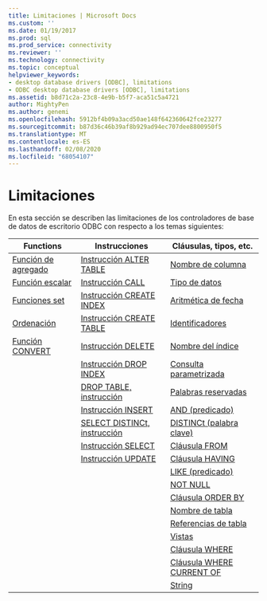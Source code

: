 ```yaml
---
title: Limitaciones | Microsoft Docs
ms.custom: ''
ms.date: 01/19/2017
ms.prod: sql
ms.prod_service: connectivity
ms.reviewer: ''
ms.technology: connectivity
ms.topic: conceptual
helpviewer_keywords:
- desktop database drivers [ODBC], limitations
- ODBC desktop database drivers [ODBC], limitations
ms.assetid: b8d71c2a-23c8-4e9b-b5f7-aca51c5a4721
author: MightyPen
ms.author: genemi
ms.openlocfilehash: 5912bf4b09a3acd50ae148f642360642fce23277
ms.sourcegitcommit: b87d36c46b39af8b929ad94ec707dee8800950f5
ms.translationtype: MT
ms.contentlocale: es-ES
ms.lasthandoff: 02/08/2020
ms.locfileid: "68054107"
---
```

# <a name="limitations"></a>Limitaciones
En esta sección se describen las limitaciones de los controladores de base de datos de escritorio ODBC con respecto a los temas siguientes:  
  
|Functions|Instrucciones|Cláusulas, tipos, etc.|  
|---------------|----------------|-------------------------------|  
|[Función de agregado](../../odbc/microsoft/aggregate-function-limitations.md)|[Instrucción ALTER TABLE](../../odbc/microsoft/alter-table-statement-limitations.md)|[Nombre de columna](../../odbc/microsoft/column-name-limitations.md)|  
|[Función escalar](../../odbc/microsoft/scalar-function-limitations.md)|[Instrucción CALL](../../odbc/microsoft/call-statement-limitations.md)|[Tipo de datos](../../odbc/microsoft/data-type-limitations.md)|  
|[Funciones set](../../odbc/microsoft/set-functions-limitations.md)|[Instrucción CREATE INDEX](../../odbc/microsoft/create-index-statement-limitations.md)|[Aritmética de fecha](../../odbc/microsoft/date-arithmetic-limitations.md)|  
|[Ordenación](../../odbc/microsoft/sorting-limitations.md)|[Instrucción CREATE TABLE](../../odbc/microsoft/create-table-statement-limitations.md)|[Identificadores](../../odbc/microsoft/identifiers-limitations.md)|  
|[Función CONVERT](../../odbc/microsoft/convert-function-limitations.md)|[Instrucción DELETE](../../odbc/microsoft/delete-statement-limitations.md)|[Nombre del índice](../../odbc/microsoft/index-name-limitations.md)|  
||[Instrucción DROP INDEX](../../odbc/microsoft/drop-index-statement-limitations.md)|[Consulta parametrizada](../../odbc/microsoft/parameterized-query-limitations.md)|  
||[DROP TABLE, instrucción](../../odbc/microsoft/drop-table-statement-limitations.md)|[Palabras reservadas](../../odbc/microsoft/reserved-word-limitations.md)|  
||[Instrucción INSERT](../../odbc/microsoft/insert-statement-limitations.md)|[AND (predicado)](../../odbc/microsoft/and-predicate-limitations.md)|  
||[SELECT DISTINCt, instrucción](../../odbc/microsoft/select-distinct-limitations.md)|[DISTINCt (palabra clave)](../../odbc/microsoft/distinct-keyword-limitations.md)|  
||[Instrucción SELECT](../../odbc/microsoft/select-statement-limitations.md)|[Cláusula FROM](../../odbc/microsoft/from-clause-limitations.md)|  
||[Instrucción UPDATE](../../odbc/microsoft/update-statement-limitations.md)|[Cláusula HAVING](../../odbc/microsoft/having-clause-limitations.md)|  
|||[LIKE (predicado)](../../odbc/microsoft/like-predicate-limitations.md)|  
|||[NOT NULL](../../odbc/microsoft/not-null-limitations.md)|  
|||[Cláusula ORDER BY](../../odbc/microsoft/order-by-clause-limitations.md)|  
|||[Nombre de tabla](../../odbc/microsoft/table-name-limitations.md)|  
|||[Referencias de tabla](../../odbc/microsoft/table-references-limitations.md)|  
|||[Vistas](../../odbc/microsoft/views-limitations.md)|  
|||[Cláusula WHERE](../../odbc/microsoft/where-clause-limitations.md)|  
|||[Cláusula WHERE CURRENT OF](../../odbc/microsoft/where-current-of-clause-limitations.md)|  
|||[String](../../odbc/microsoft/string-limitations.md)|

